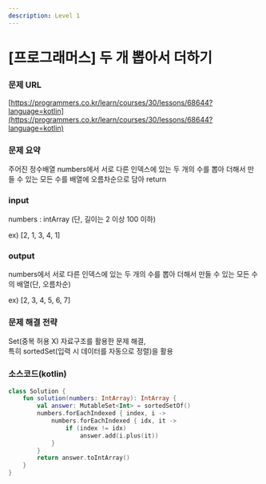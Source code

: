 ```yaml
---
description: Level 1
---
```


# \[프로그래머스\] 두 개 뽑아서 더하기

### 문제 URL

[https://programmers.co.kr/learn/courses/30/lessons/68644?language=kotlin](https://programmers.co.kr/learn/courses/30/lessons/68644?language=kotlin)

### 문제 요약

주어진 정수배열 numbers에서 서로 다른 인덱스에 있는 두 개의 수를 뽑아 더해서 만들 수 있는 모든 수를 배열에 오름차순으로 담아 return 

### input

numbers : intArray \(단, 길이는 2 이상 100 이하\)

ex\) \[2, 1, 3, 4, 1\]

### output

numbers에서 서로 다른 인덱스에 있는 두 개의 수를 뽑아 더해서 만들 수 있는 모든 수의 배열\(단, 오름차순\)

ex\) \[2, 3, 4, 5, 6, 7\]

### 문제 해결 전략

Set\(중복 허용 X\) 자료구조를 활용한 문제 해결,   
특히 sortedSet\(입력 시 데이터를 자동으로 정렬\)을 활용

### 소스코드\(kotlin\)

```kotlin
class Solution {
    fun solution(numbers: IntArray): IntArray {
        val answer: MutableSet<Int> = sortedSetOf()
        numbers.forEachIndexed { index, i -> 
            numbers.forEachIndexed { idx, it ->  
                if (index != idx) 
                    answer.add(i.plus(it))
            }
        }
        return answer.toIntArray()
    }
}
```



